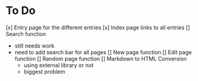 # To Do

[x] Entry page for the different entries
[x] Index page links to all entries
[] Search function
 - still needs work
 - need to add search bar for all pages
[] New page function
[] Edit page function
[] Random page function
[] Markdown to HTML Conversion
   - using external library or not
   - biggest problem
